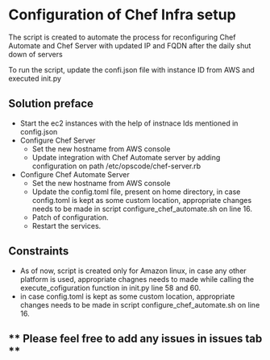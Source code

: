 # Configuration of Chef Infra setup
The script is created to automate the process for reconfiguring Chef Automate and Chef Server with updated IP and FQDN after the daily shut down of servers

To run the script, update the confi.json file with instance ID from AWS and executed init.py

## Solution preface
- Start the ec2 instances with the help of instnace Ids mentioned in config.json
- Configure Chef Server
    - Set the new hostname from AWS console
    - Update integration with Chef Automate server by adding configuration on path /etc/opscode/chef-server.rb
- Configure Chef Automate Server
    - Set the new hostname from AWS console
    - Update the config.toml file, present on home directory, in case config.toml is kept as some custom location, appropriate changes needs to be made in script configure_chef_automate.sh on line 16.
    - Patch of configuration.
    - Restart the services.

## Constraints
- As of now, script is created only for Amazon linux, in case any other platform is used, appropriate chagnes needs to made while calling the execute_cofiguration function in init.py line 58 and 60.
- in case config.toml is kept as some custom location, appropriate changes needs to be made in script configure_chef_automate.sh on line 16.

## ** Please feel free to add any issues in issues tab **